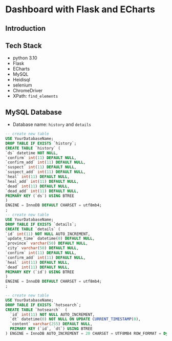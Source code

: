 # Dashboard with Flask and ECharts

## Introduction

## Tech Stack

- python 3.10
- Flask
- ECharts
- MySQL
- Heidisql
- selenium
- ChromeDriver
- XPath: `find_elements`

## MySQL Database

- Database name: `history` and `details`

```sql
-- create new table
USE YourDatabaseName;
DROP TABLE IF EXISTS `history`;
CREATE TABLE `history` (
`ds` datetime NOT NULL,
`confirm` int(11) DEFAULT NULL,
`confirm_add` int(11) DEFAULT NULL,
`suspect` int(11) DEFAULT NULL,
`suspect_add` int(11) DEFAULT NULL,
`heal` int(11) DEFAULT NULL,
`heal_add` int(11) DEFAULT NULL,
`dead` int(11) DEFAULT NULL,
`dead_add` int(11) DEFAULT NULL,
PRIMARY KEY (`ds`) USING BTREE
)
ENGINE = InnoDB DEFAULT CHARSET = utf8mb4;
;
-- create new table
USE YourDatabaseName;
DROP TABLE IF EXISTS `details`;
CREATE TABLE `details` (
`id` int(11) NOT NULL AUTO_INCREMENT,
`update_time` datetime(0) DEFAULT NULL,
`province` varchar(50) DEFAULT NULL,
`city` varchar(50) DEFAULT NULL,
`confirm` int(11) DEFAULT NULL,
`confirm_add` int(11) DEFAULT NULL,
`heal` int(11) DEFAULT NULL,
`dead` int(11) DEFAULT NULL,
PRIMARY KEY (`id`) USING BTREE
)
ENGINE = InnoDB DEFAULT CHARSET = utf8mb4;
;

-- create new table
USE YourDatabaseName;
DROP TABLE IF EXISTS `hotsearch`;
CREATE TABLE `hotsearch`  (
  `id` int(11) NOT NULL AUTO_INCREMENT,
  `dt` datetime(0) NOT NULL ON UPDATE CURRENT_TIMESTAMP(0),
  `content` varchar(255) DEFAULT NULL,
  PRIMARY KEY (`id`, `dt`) USING BTREE
) ENGINE = InnoDB AUTO_INCREMENT = 20 CHARSET = UTF8MB4 ROW_FORMAT = Dynamic;
```
